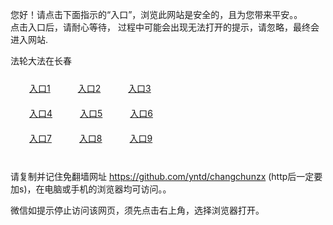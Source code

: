 您好！请点击下面指示的“入口”，浏览此网站是安全的，且为您带来平安。。 <br/>
点击入口后，请耐心等待， 过程中可能会出现无法打开的提示，请忽略，最终会进入网站. </br>

法轮大法在长春<br/>
<div style="padding:10px"><a style="margin:20px" target="_blank" href="https://d105p9rvi66ua2.cloudfront.net/2Qpsp?lhtoj" id="ccLink1" rel="nofollow">入口1</a> <a target="_blank" style="margin:20px" href="https://d2n2esj3gaqfb7.cloudfront.net/2Qpsp?qjslnif" id="ccLink2" rel="nofollow">入口2</a> <a style="margin:20px" target="_blank" href="https://d20qq4u1jwzpw9.cloudfront.net/2Qpsp?sbaoggp" id="ccLink3" rel="nofollow">入口3</a></div>

<div style="padding:10px" ><a style="margin:20px" target="_blank" href="https://d105p9rvi66ua2.cloudfront.net/2Qpsp?lhtoj" id="ccLink4" rel="nofollow">入口4</a> <a style="margin:20px" href="https://d2n2esj3gaqfb7.cloudfront.net/2Qpsp?qjslnif" target="_blank" id="ccLink5" rel="nofollow">入口5</a> <a style="margin:20px" href="https://d20qq4u1jwzpw9.cloudfront.net/2Qpsp?sbaoggp" target="_blank" id="ccLink6" rel="nofollow">入口6</a></div>

<div style="padding:10px"><a style="margin:20px" target="_blank" href="https://d105p9rvi66ua2.cloudfront.net/2Qpsp?lhtoj" id="ccLink7" rel="nofollow">入口7</a> <a style="margin:20px" href="https://d2n2esj3gaqfb7.cloudfront.net/2Qpsp?qjslnif" target="_blank" id="ccLink8" rel="nofollow">入口8</a> <a style="margin:20px" target="_blank" href="https://d20qq4u1jwzpw9.cloudfront.net/2Qpsp?sbaoggp" id="ccLink9" rel="nofollow">入口9</a></div>

<br/>



请复制并记住免翻墙网址 https://github.com/yntd/changchunzx (http后一定要加s)，在电脑或手机的浏览器均可访问。。<br/>

微信如提示停止访问该网页，须先点击右上角，选择浏览器打开。
